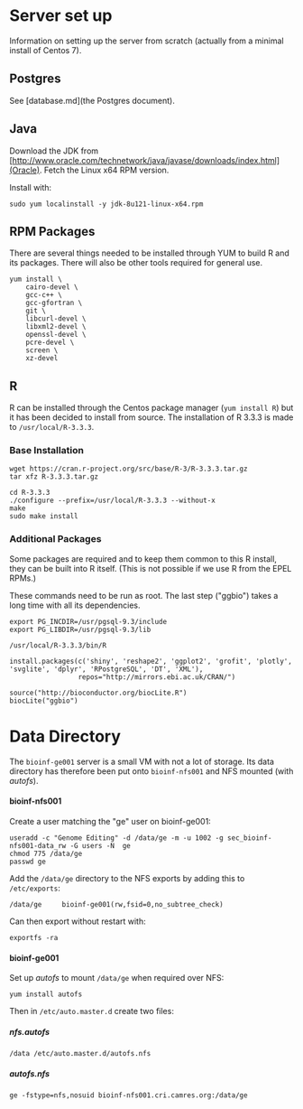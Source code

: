 # Server set up

Information on setting up the server from scratch (actually from a minimal install of Centos 7).

## Postgres

See [database.md](the Postgres document).

## Java

Download the JDK from [http://www.oracle.com/technetwork/java/javase/downloads/index.html](Oracle).
Fetch the Linux x64 RPM version.

Install with:

```
sudo yum localinstall -y jdk-8u121-linux-x64.rpm
```

## RPM Packages

There are several things needed to be installed through YUM to build R and its packages. There will also be other tools required for general use.

```
yum install \
    cairo-devel \
    gcc-c++ \
    gcc-gfortran \
    git \
    libcurl-devel \
    libxml2-devel \
    openssl-devel \
    pcre-devel \
    screen \
    xz-devel
```

## R

R can be installed through the Centos package manager (`yum install R`) but it has been decided to install from source.
The installation of R 3.3.3 is made to `/usr/local/R-3.3.3`.

### Base Installation

```
wget https://cran.r-project.org/src/base/R-3/R-3.3.3.tar.gz
tar xfz R-3.3.3.tar.gz

cd R-3.3.3
./configure --prefix=/usr/local/R-3.3.3 --without-x
make
sudo make install
```

### Additional Packages

Some packages are required and to keep them common to this R install, they can be built into R itself.
(This is not possible if we use R from the EPEL RPMs.)

These commands need to be run as root. The last step ("ggbio") takes a long time with all its dependencies.

```
export PG_INCDIR=/usr/pgsql-9.3/include
export PG_LIBDIR=/usr/pgsql-9.3/lib

/usr/local/R-3.3.3/bin/R

install.packages(c('shiny', 'reshape2', 'ggplot2', 'grofit', 'plotly', 'svglite', 'dplyr', 'RPostgreSQL', 'DT', 'XML'),
                 repos="http://mirrors.ebi.ac.uk/CRAN/")

source("http://bioconductor.org/biocLite.R")
biocLite("ggbio")
```

# Data Directory

The `bioinf-ge001` server is a small VM with not a lot of storage. Its data directory has therefore
been put onto `bioinf-nfs001` and NFS mounted (with _autofs_).

#### bioinf-nfs001

Create a user matching the "ge" user on bioinf-ge001:

```
useradd -c "Genome Editing" -d /data/ge -m -u 1002 -g sec_bioinf-nfs001-data_rw -G users -N  ge
chmod 775 /data/ge
passwd ge
```

Add the `/data/ge` directory to the NFS exports by adding this to `/etc/exports`:

```
/data/ge     bioinf-ge001(rw,fsid=0,no_subtree_check)
```

Can then export without restart with:

```
exportfs -ra
```

#### bioinf-ge001

Set up _autofs_ to mount `/data/ge` when required over NFS:

```
yum install autofs
```

Then in `/etc/auto.master.d` create two files:

##### nfs.autofs

```
/data /etc/auto.master.d/autofs.nfs
```

##### autofs.nfs

```
ge -fstype=nfs,nosuid bioinf-nfs001.cri.camres.org:/data/ge

```
